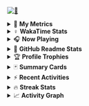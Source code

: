 [![🐙](https://hits.seeyoufarm.com/api/count/incr/badge.svg?url=https%3A%2F%2Fgithub.com%2Fktnkk%2Fhit-counter&count_bg=%23070707&title_bg=%23070707&icon=&icon_color=%23E7E7E7&title=visitors&edge_flat=true)](https://hits.seeyoufarm.com)

<details>
  <summary>🎼 <strong>My Metrics</strong></summary>
  
  <br>
  
 ![🐳](https://github.com/ktnkk/ktnkk/blob/main/github-metrics.svg)
  
  ***
</details>

<details>
  <summary>♀️ <strong>WakaTime Stats</strong></summary>
  
  <br>
  
<!--START_SECTION:waka-->
**🐱 My GitHub Data** 

> 🏆 1,432 Contributions in the Year 2021
 > 
> 📦 1.5 MB Used in GitHub's Storage 
 > 
> 💼 Opted to Hire
 > 
> 📜 9 Public Repositories 
 > 
> 🔑 23 Private Repositories  
 > 
**I'm a Night 🦉** 

```text
🌞 Morning    651 commits    ██████████░░░░░░░░░░░░░░░   42.69% 
🌆 Daytime    99 commits     █░░░░░░░░░░░░░░░░░░░░░░░░   6.49% 
🌃 Evening    318 commits    █████░░░░░░░░░░░░░░░░░░░░   20.85% 
🌙 Night      457 commits    ███████░░░░░░░░░░░░░░░░░░   29.97%

```
📅 **I'm Most Productive on Friday** 

```text
Monday       193 commits    ███░░░░░░░░░░░░░░░░░░░░░░   12.66% 
Tuesday      207 commits    ███░░░░░░░░░░░░░░░░░░░░░░   13.57% 
Wednesday    260 commits    ████░░░░░░░░░░░░░░░░░░░░░   17.05% 
Thursday     262 commits    ████░░░░░░░░░░░░░░░░░░░░░   17.18% 
Friday       263 commits    ████░░░░░░░░░░░░░░░░░░░░░   17.25% 
Saturday     198 commits    ███░░░░░░░░░░░░░░░░░░░░░░   12.98% 
Sunday       142 commits    ██░░░░░░░░░░░░░░░░░░░░░░░   9.31%

```


📊 **This Week I Spent My Time On** 

```text
⌚︎ Time Zone: America/New_York

💬 Programming Languages: 
Other                    51 hrs 15 mins      ███████████████████░░░░░░   79.31% 
JavaScript               9 hrs 28 mins       ███░░░░░░░░░░░░░░░░░░░░░░   14.67% 
Docker                   1 hr 34 mins        ░░░░░░░░░░░░░░░░░░░░░░░░░   2.44% 
Markdown                 1 hr 4 mins         ░░░░░░░░░░░░░░░░░░░░░░░░░   1.68% 
YAML                     30 mins             ░░░░░░░░░░░░░░░░░░░░░░░░░   0.79%

🔥 Editors: 
Browser                  50 hrs 41 mins      ███████████████████░░░░░░   78.45% 
IntelliJ                 13 hrs 55 mins      █████░░░░░░░░░░░░░░░░░░░░   21.55%

💻 Operating System: 
Mac                      64 hrs 37 mins      █████████████████████████   100.0%

```


 Last Updated on 24/09/2021
<!--END_SECTION:waka-->
  
  ***
</details>


<details>
  <summary>🎧 <strong>Now Playing</strong></summary>
  
  <br>
  
 [![🐟](https://spotify-github-profile.vercel.app/api/view?uid=31ybvkrtg6lpzufa4ap3lug3xjfy&cover_image=true&theme=default)](https://open.spotify.com/user/31ybvkrtg6lpzufa4ap3lug3xjfy?si=4d057bb568954fa5)
  
  ***
</details>

<details>
  <summary>🌟 <strong>GitHub Readme Stats</strong></summary>
  
  <br>
  
 <p align="left"> 
  <img alt="🐠" src="https://github-readme-stats.vercel.app/api?username=ktnkk&count_private=true&show_icons=true&theme=dark&include_all_commits=true" />
  <img alt="🐟" src="https://github-readme-stats.vercel.app/api/top-langs/?username=ktnkk&layout=compact&theme=dark&langs_count=10&hide=HTML,CSS,SCSS" />
</p>
  
  ***
</details>

<details>
  <summary>🏆 <strong>Profile Trophies</strong></summary>
  
  <br>
  
  [![🐬](https://github-profile-trophy.vercel.app/?username=ktnkk&rank=SECRET,SSS,SS,S,AAA,AA,A&theme=darkhub&row=1&margin-w=10&no-bg=true)](https://github.com/ryo-ma/github-profile-trophy)
  
  ***
</details>

<details>
  <summary>🃏 <strong>Summary Cards</strong></summary>
  
  <br>
  
  ![🐋](https://github-profile-summary-cards.vercel.app/api/cards/profile-details?username=ktnkk&theme=github_dark)
  ![🦑](https://github-profile-summary-cards.vercel.app/api/cards/repos-per-language?username=ktnkk&theme=github_dark)
  ![🦭](https://github-profile-summary-cards.vercel.app/api/cards/most-commit-language?username=ktnkk&theme=github_dark)
  ![🦀](https://github-profile-summary-cards.vercel.app/api/cards/stats?username=ktnkk&theme=github_dark)
  ![🦈](https://github-profile-summary-cards.vercel.app/api/cards/productive-time?username=ktnkk&theme=github_dark)
  
  ***
</details>

<details>
  <summary>⚡ <strong>Recent Activities</strong></summary>
  
  <br>
  
  <!--START_SECTION:activity-->
1. ❗️ Closed issue [#6](https://github.com/ktnkk/blog/issues/6) in [ktnkk/blog](https://github.com/ktnkk/blog)
2. 🗣 Commented on [#6](https://github.com/ktnkk/blog/issues/6) in [ktnkk/blog](https://github.com/ktnkk/blog)
3. ❗️ Closed issue [#5](https://github.com/ktnkk/blog/issues/5) in [ktnkk/blog](https://github.com/ktnkk/blog)
4. 🗣 Commented on [#5](https://github.com/ktnkk/blog/issues/5) in [ktnkk/blog](https://github.com/ktnkk/blog)
5. ❗️ Opened issue [#11](https://github.com/ktnkk/blog/issues/11) in [ktnkk/blog](https://github.com/ktnkk/blog)
6. ❗️ Opened issue [#10](https://github.com/ktnkk/blog/issues/10) in [ktnkk/blog](https://github.com/ktnkk/blog)
7. ❗️ Opened issue [#9](https://github.com/ktnkk/blog/issues/9) in [ktnkk/blog](https://github.com/ktnkk/blog)
8. ❗️ Closed issue [#4](https://github.com/ktnkk/blog/issues/4) in [ktnkk/blog](https://github.com/ktnkk/blog)
9. 🗣 Commented on [#4](https://github.com/ktnkk/blog/issues/4) in [ktnkk/blog](https://github.com/ktnkk/blog)
10. ❗️ Opened issue [#8](https://github.com/ktnkk/blog/issues/8) in [ktnkk/blog](https://github.com/ktnkk/blog)
<!--END_SECTION:activity-->
  
***
</details>

<details>
  <summary>🔥 <strong>Streak Stats</strong></summary>
  
  <br>
  
  [![🐠](http://github-readme-streak-stats.herokuapp.com?user=ktnkk&theme=dark)](https://git.io/streak-stats)
  
  ***
</details>

<details>
  <summary>📈 <strong>Activity Graph</strong></summary>
  
  <br>
  
  [![🐡](https://activity-graph.herokuapp.com/graph?username=ktnkk&theme=xcode)](https://github.com/ashutosh00710/github-readme-activity-graph)
  
  ***
</details>
